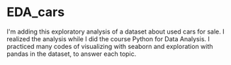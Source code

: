 # EDA_cars

I'm adding this exploratory analysis of a dataset about used cars for sale. I realized the analysis while I did the course Python for Data Analysis. I practiced many codes of visualizing with seaborn and exploration with pandas in the dataset, to answer each topic.
